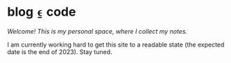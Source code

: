 # blog ⍷ code

*Welcome! This is my personal space, where I collect my notes.*

I am currently working hard to get this site to a readable state (the expected date is the end of 2023). Stay tuned.
